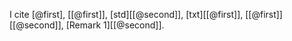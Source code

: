 I cite [@first], [[@first]], [std][[@second]], [txt][[@first]], [[@first]][[@second]], [Remark 1][[@second]].

